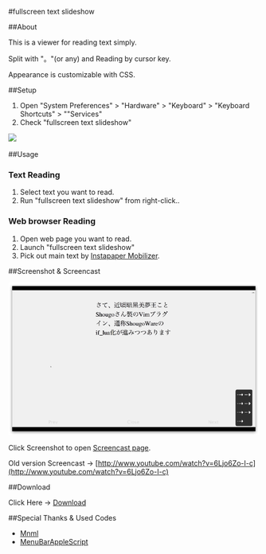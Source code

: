 #fullscreen text slideshow

##About

This is a viewer for reading text simply. 

Split with "。"(or any) and Reading by cursor key.

Appearance is customizable with CSS. 

##Setup

1. Open "System Preferences" > "Hardware" > "Keyboard" > "Keyboard Shortcuts" > ""Services"
2. Check "fullscreen text slideshow"

<img src="https://raw.github.com/veadar/fullscreen-text-slideshow/master/screenshot1.jpg">

##Usage

### Text Reading

1. Select text you want to read.
2. Run "fullscreen text slideshow" from right-click.. 

### Web browser Reading

1. Open web page you want to read.
2. Launch "fullscreen text slideshow"
3. Pick out main text by <a href="http://mobilizer.instapaper.com/m">Instapaper Mobilizer</a>.

##Screenshot & Screencast

<a href="http://quick.as/bp7flg"><img src="https://github.com/veadar/fullscreen-text-slideshow/raw/master/screenshot2.png"></a>

Click Screenshot to open <a href="http://quick.as/bp7flg">Screencast page</a>.

Old version Screencast → [http://www.youtube.com/watch?v=6Ljo6Zo-I-c](http://www.youtube.com/watch?v=6Ljo6Zo-I-c)

##Download

Click Here → [Download](https://github.com/veadar/fullscreen-text-slideshow/releases)

##Special Thanks & Used Codes

- <a href="https://www.iconfinder.com/icons/33708/slideshow_icon#size=128">Mnml</a>
- <a href="http://memogakisouko.appspot.com/MenuBarAppleScript.html">MenuBarAppleScript</a>